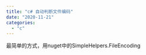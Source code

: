 ```yaml
---
title: "c# 自动判断文件编码"
date: "2020-11-21"
categories: 
  - "c"
---
```


最简单的方式，用nuget中的SimpleHelpers.FileEncoding
